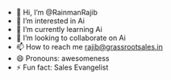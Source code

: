 - 👋 Hi, I’m @RainmanRajib
- 👀 I’m interested in Ai
- 🌱 I’m currently learning Ai
- 💞️ I’m looking to collaborate on Ai
- 📫 How to reach me rajib@grassrootsales.in 
- 😄 Pronouns: awesomeness 
- ⚡ Fun fact: Sales Evangelist 

<!---
RainmanRajib/RainmanRajib is a ✨ special ✨ repository because its `README.md` (this file) appears on your GitHub profile.
You can click the Preview link to take a look at your changes.
--->
